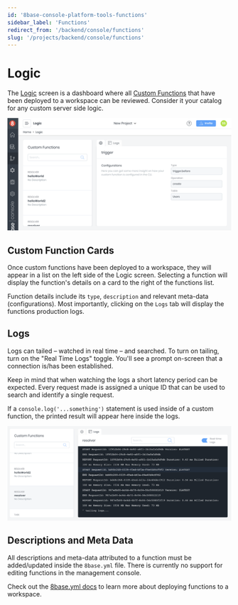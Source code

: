 ```yaml
---
id: '8base-console-platform-tools-functions'
sidebar_label: 'Functions'
redirect_from: '/backend/console/functions'
slug: '/projects/backend/console/functions'
---
```


# Logic

The [Logic](https://app.8base.com/logic) screen is a dashboard where all [Custom Functions](/projects/backend/custom-functions) that have been deployed to a workspace can be reviewed. Consider it your catalog for any custom server side logic.

![Logic screen in 8base management console](./_images/logic-screen.png)

## Custom Function Cards

Once custom functions have been deployed to a workspace, they will appear in a list on the left side of the Logic screen. Selecting a function will display the function's details on a card to the right of the functions list.

Function details include its `type`, `description` and relevant meta-data (configurations). Most importantly, clicking on the `Logs` tab will display the functions production logs.

## Logs

Logs can tailed – watched in real time – and searched. To turn on tailing, turn on the "Real Time Logs" toggle. You'll see a prompt on-screen that a connection is/has been established.

Keep in mind that when watching the logs a short latency period can be expected. Every request made is assigned a unique ID that can be used to search and identify a single request.

If a `console.log('...something')` statement is used inside of a custom function, the printed result will appear here inside the logs.

![Reviewing the logs in the Logic Screen](./_images/logic-logs.png)

## Descriptions and Meta Data

All descriptions and meta-data attributed to a function must be added/updated inside the `8base.yml` file. There is currently no support for editing functions in the management console.

Check out the [8base.yml docs](/projects/backend/development-tools/dev-env/8base-yml) to learn more about deploying functions to a workspace.
